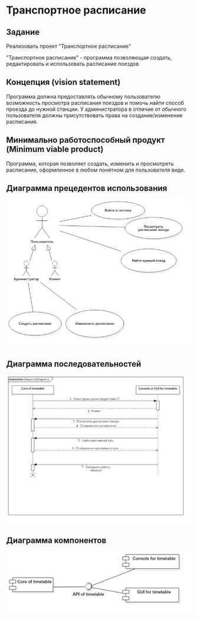 # Транспортное расписание

## Задание

Реализовать проект "Транспортное расписание" 

"Транспортное расписание" - программа позволяющая создать, редактировать и использовать расписание поездов

## Концепция (vision statement)

Программа должна предоставлять обычному пользователю возможность просмотра расписания поездов и помочь найти способ проезда до нужной станции. У администратора в отличие от обычного пользователя должны присутствовать права на создание/изменение расписания. 

## Минимально работоспособный продукт (Minimum viable product)

Программа, которая позволяет создать, изменить и просмотреть расписание, оформленное в любом понятном для пользователя виде.

## Диаграмма прецедентов использования
![UseCaseDiagram is not displayed](report/UseCaseDiagram.png)

## Диаграмма последовательностей

![Chart sequences is not displayed](report/Chart_sequences.png)

## Диаграмма компонентов

![Chart components is not displayed](report/Chart_components.png)